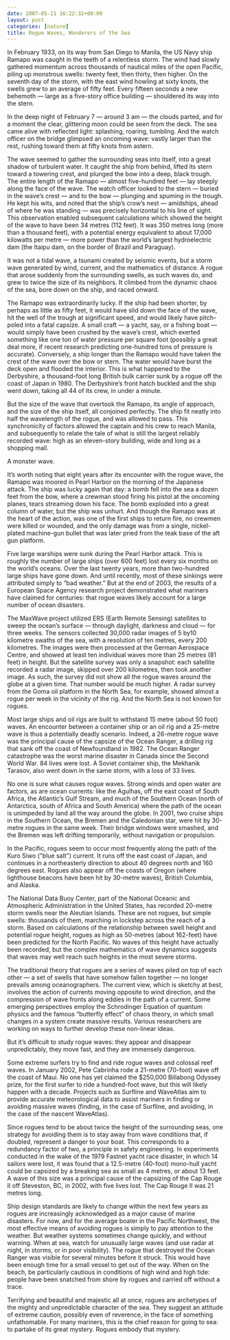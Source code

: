 ```yaml
---
date: 2007-05-11 16:22:32+00:00
layout: post
categories: [nature]
title: Rogue Waves, Wanderers of the Sea
---
```

In February 1933, on its way from San Diego to Manila, the US Navy ship Ramapo was caught in the teeth of a relentless storm. The wind had slowly gathered momentum across thousands of nautical miles of the open Pacific, piling up monstrous swells: twenty feet, then thirty, then higher. On the seventh day of the storm, with the east wind howling at sixty knots, the swells grew to an average of fifty feet. Every fifteen seconds a new behemoth — large as a five-story office building — shouldered its way into the stern.

In the deep night of February 7 — around 3 am — the clouds parted, and for a moment the clear, glittering moon could be seen from the deck. The sea came alive with reflected light: splashing, roaring, tumbling. And the watch officer on the bridge glimpsed an oncoming wave: vastly larger than the rest, rushing toward them at fifty knots from astern.

The wave seemed to gather the surrounding seas into itself, into a great shadow of turbulent water. It caught the ship from behind, lifted its stern toward a towering crest, and plunged the bow into a deep, black trough. The entire length of the Ramapo — almost five-hundred feet — lay steeply along the face of the wave. The watch officer looked to the stern — buried in the wave’s crest — and to the bow — plunging and spuming in the trough. He kept his wits, and noted that the ship’s crow’s nest — amidships, ahead of where he was standing — was precisely horizontal to his line of sight. This observation enabled subsequent calculations which showed the height of the wave to have been 34 metres (112 feet). It was 350 metres long (more than a thousand feet), with a potential energy equivalent to about 17,000 kilowatts per metre — more power than the world’s largest hydroelectric dam (the Itaipu dam, on the border of Brazil and Paraguay).

It was not a tidal wave, a tsunami created by seismic events, but a storm wave generated by wind, current, and the mathematics of distance. A rogue that arose suddenly from the surrounding swells, as such waves do, and grew to twice the size of its neighbors. It climbed from the dynamic chaos of the sea, bore down on the ship, and raced onward.

The Ramapo was extraordinarily lucky. If the ship had been shorter, by perhaps as little as fifty feet, it would have slid down the face of the wave, hit the well of the trough at significant speed, and would likely have pitch-poled into a fatal capsize. A small craft — a yacht, say, or a fishing boat — would simply have been crushed by the wave’s crest, which exerted something like one ton of water pressure per square foot (possibly a great deal more, if recent research predicting one-hundred tons of pressure is accurate). Conversely, a ship longer than the Ramapo would have taken the crest of the wave over the bow or stern. The water would have burst the deck open and flooded the interior. This is what happened to the Derbyshire, a thousand-foot long British bulk carrier sunk by a rogue off the coast of Japan in 1980. The Derbyshire’s front hatch buckled and the ship went down, taking all 44 of its crew, in under a minute.

But the size of the wave that overtook the Ramapo, its angle of approach, and the size of the ship itself, all conjoined perfectly. The ship fit neatly into half the wavelength of the rogue, and was allowed to pass. This synchronicity of factors allowed the captain and his crew to reach Manila, and subsequently to relate the tale of what is still the largest reliably recorded wave: high as an eleven-story building, wide and long as a shopping mall.

A monster wave.

It’s worth noting that eight years after its encounter with the rogue wave, the Ramapo was moored in Pearl Harbor on the morning of the Japanese attack. The ship was lucky again that day: a bomb fell into the sea a dozen feet from the bow, where a crewman stood firing his pistol at the oncoming planes, tears streaming down his face. The bomb exploded into a great column of water, but the ship was unhurt. And though the Ramapo was at the heart of the action, was one of the first ships to return fire, no crewmen were killed or wounded, and the only damage was from a single, nickel-plated machine-gun bullet that was later pried from the teak base of the aft gun platform.

Five large warships were sunk during the Pearl Harbor attack. This is roughly the number of large ships (over 600 feet) lost every six months on the world’s oceans. Over the last twenty years, more than two-hundred large ships have gone down. And until recently, most of these sinkings were attributed simply to “bad weather.” But at the end of 2003, the results of a European Space Agency research project demonstrated what mariners have claimed for centuries: that rogue waves likely account for a large number of ocean disasters.

The MaxWave project utilized ERS (Earth Remote Sensing) satellites to sweep the ocean’s surface — through daylight, darkness and cloud — for three weeks. The sensors collected 30,000 radar images of 5 by10 kilometre swaths of the sea, with a resolution of ten metres, every 200 kilometres. The images were then processed at the German Aerospace Centre, and showed at least ten individual waves more than 25 metres (81 feet) in height. But the satellite survey was only a snapshot: each satellite recorded a radar image, skipped over 200 kilometres, then took another image. As such, the survey did not show all the rogue waves around the globe at a given time. That number would be much higher. A radar survey from the Goma oil platform in the North Sea, for example, showed almost a rogue per week in the vicinity of the rig. And the North Sea is not known for rogues.

Most large ships and oil rigs are built to withstand 15 metre (about 50 foot) waves. An encounter between a container ship or an oil rig and a 25-metre wave is thus a potentially deadly scenario. Indeed, a 26-metre rogue wave was the principal cause of the capsize of the Ocean Ranger, a drilling rig that sank off the coast of Newfoundland in 1982. The Ocean Ranger catastrophe was the worst marine disaster in Canada since the Second World War. 84 lives were lost. A Soviet container ship, the Mekhanik Tarasov, also went down in the same storm, with a loss of 33 lives.

No one is sure what causes rogue waves. Strong winds and open water are factors, as are ocean currents: like the Agulhas, off the east coast of South Africa, the Atlantic’s Gulf Stream, and much of the Southern Ocean (north of Antarctica, south of Africa and South America) where the path of the ocean is unimpeded by land all the way around the globe. In 2001, two cruise ships in the Southern Ocean, the Bremen and the Caledonian star, were hit by 30-metre rogues in the same week. Their bridge windows were smashed, and the Bremen was left drifting temporarily, without navigation or propulsion.

In the Pacific, rogues seem to occur most frequently along the path of the Kuro Siwo ("blue salt") current. It runs off the east coast of Japan, and continues in a northeasterly direction to about 40 degrees north and 160 degrees east. Rogues also appear off the coasts of Oregon (where lighthouse beacons have been hit by 30-metre waves), British Columbia, and Alaska.

The National Data Buoy Center, part of the National Oceanic and Atmospheric Administration in the United States, has recorded 20-metre storm swells near the Aleutian Islands. These are not rogues, but simple swells: thousands of them, marching in lockstep across the reach of a storm. Based on calculations of the relationship between swell height and potential rogue height, rogues as high as 50-metres (about 162-feet) have been predicted for the North Pacific. No waves of this height have actually been recorded, but the complex mathematics of wave dynamics suggests that waves may well reach such heights in the most severe storms.

The traditional theory that rogues are a series of waves piled on top of each other — a set of swells that have somehow fallen together — no longer prevails among oceanographers. The current view, which is sketchy at best, involves the action of currents moving opposite to wind direction, and the compression of wave fronts along eddies in the path of a current. Some emerging perspectives employ the Schrodinger Equation of quantum physics and the famous “butterfly effect” of chaos theory, in which small changes in a system create massive results. Various researchers are working on ways to further develop these non-linear ideas.

But it’s difficult to study rogue waves: they appear and disappear unpredictably, they move fast, and they are immensely dangerous.

Some extreme surfers try to find and ride rogue waves and colossal reef waves. In January 2002, Pete Cabrinha rode a 21-metre (70-foot) wave off the coast of Maui. No one has yet claimed the $250,000 Billabong Odyssey prize, for the first surfer to ride a hundred-foot wave, but this will likely happen with a decade. Projects such as Surfline and WaveAtlas aim to provide accurate meteorological data to assist mariners in finding or avoiding massive waves (finding, in the case of Surfline, and avoiding, in the case of the nascent WaveAtlas).

Since rogues tend to be about twice the height of the surrounding seas, one strategy for avoiding them is to stay away from wave conditions that, if doubled, represent a danger to your boat. This corresponds to a redundancy factor of two, a principle in safety engineering. In experiments conducted in the wake of the 1979 Fastnet yacht race disaster, in which 14 sailors were lost, it was found that a 12.5-metre (40-foot) mono-hull yacht could be capsized by a breaking sea as small as 4 metres, or about 13 feet. A wave of this size was a principal cause of the capsizing of the Cap Rouge II off Steveston, BC, in 2002, with five lives lost. The Cap Rouge II was 21 metres long.

Ship design standards are likely to change within the next few years as rogues are increasingly acknowledged as a major cause of marine disasters. For now, and for the average boater in the Pacific Northwest, the most effective means of avoiding rogues is simply to pay attention to the weather. But weather systems sometimes change quickly, and without warning. When at sea, watch for unusually large waves (and use radar at night, in storms, or in poor visibility). The rogue that destroyed the Ocean Ranger was visible for several minutes before it struck. This would have been enough time for a small vessel to get out of the way. When on the beach, be particularly cautious in conditions of high wind and high tide: people have been snatched from shore by rogues and carried off without a trace.

Terrifying and beautiful and majestic all at once, rogues are archetypes of the mighty and unpredictable character of the sea. They suggest an attitude of extreme caution, possibly even of reverence, in the face of something unfathomable. For many mariners, this is the chief reason for going to sea: to partake of its great mystery. Rogues embody that mystery.
